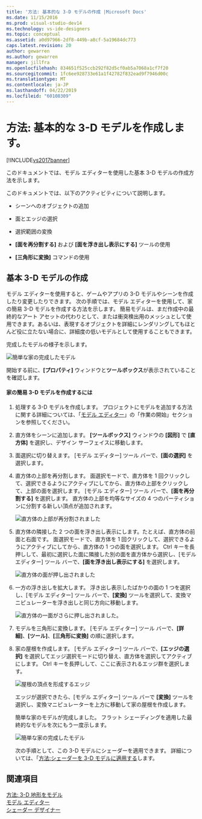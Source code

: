 ```yaml
---
title: '方法: 基本的な 3-D モデルの作成 |Microsoft Docs'
ms.date: 11/15/2016
ms.prod: visual-studio-dev14
ms.technology: vs-ide-designers
ms.topic: conceptual
ms.assetid: a0d97966-2df8-449b-a8cf-5a19684dc773
caps.latest.revision: 20
author: gewarren
ms.author: gewarren
manager: jillfra
ms.openlocfilehash: 834651f525ccb292f82d5cf0ab5a7068a1cf7f20
ms.sourcegitcommit: 1fc6ee928733e61a1f42782f832ead9f7946d00c
ms.translationtype: MT
ms.contentlocale: ja-JP
ms.lasthandoff: 04/22/2019
ms.locfileid: "60108309"
---
```

# <a name="how-to-create-a-basic-3-d-model"></a>方法: 基本的な 3-D モデルを作成します。
[!INCLUDE[vs2017banner](../includes/vs2017banner.md)]

このドキュメントでは、モデル エディターを使用した基本 3-D モデルの作成方法を示します。  
  
 このドキュメントでは、以下のアクティビティについて説明します。  
  
- シーンへのオブジェクトの追加  
  
- 面とエッジの選択  
  
- 選択範囲の変換  
  
- **[面を再分割する]** および **[面を浮き出し表示にする]** ツールの使用  
  
- **[三角形に変換]** コマンドの使用  
  
## <a name="creating-a-basic-3-d-model"></a>基本 3-D モデルの作成   
 モデル エディターを使用すると、ゲームやアプリの 3-D モデルやシーンを作成したり変更したりできます。 次の手順では、モデル エディターを使用して、家の簡易 3-D モデルを作成する方法を示します。 簡易モデルは、まだ作成中の最終的なアート アセットの代わりとして、または衝突検出用のメッシュとして使用できます。あるいは、表現するオブジェクトを詳細にレンダリングしてもほとんど役に立たない場合に、詳細度の低いモデルとして使用することもできます。  
  
 完成したモデルの様子を示します。  
  
 ![簡単な家の完成したモデル](../designers/media/gfx-model-demo-house-final.png "gfx_model_demo_house_final")  
  
 開始する前に、**[プロパティ]** ウィンドウと**ツールボックス**が表示されていることを確認します。  
  
#### <a name="to-create-a-simplified-3-d-model-of-a-house"></a>家の簡易 3-D モデルを作成するには  
  
1. 処理する 3-D モデルを作成します。 プロジェクトにモデルを追加する方法に関する詳細については、「[モデル エディター](../designers/model-editor.md)」の「作業の開始」セクションを参照してください。  
  
2. 直方体をシーンに追加します。 **[ツールボックス]** ウィンドウの **[図形]** で **[直方体]** を選択し、デザイン サーフェイスに移動します。  
  
3. 面選択に切り替えます。 [モデル エディター] ツール バーで、**[面の選択]** を選択します。  
  
4. 直方体の上部を再分割します。 面選択モードで、直方体を 1 回クリックして、選択できるようにアクティブにしてから、直方体の上部をクリックして、上部の面を選択します。 [モデル エディター] ツール バーで、**[面を再分割する]** を選択します。 直方体の上部を均等なサイズの 4 つのパーティションに分割する新しい頂点が追加されます。  
  
    ![直方体の上部が再分割されました](../designers/media/gfx-model-demo-house-subdiv.png "gfx_model_demo_house_subdiv")  
  
5. 直方体の隣接した 2 つの面を浮き出し表示にします。たとえば、直方体の前面と右面です。 面選択モードで、直方体を 1 回クリックして、選択できるようにアクティブにしてから、直方体の 1 つの面を選択します。 Ctrl キーを長押しして、最初に選択した面に隣接した別の面を直方体から選択し、[モデル エディター] ツール バーで、**[面を浮き出し表示にする]** を選択します。  
  
    ![直方体の面が押し出されました](../designers/media/gfx-model-demo-house-extrude.png "gfx_model_demo_house_extrude")  
  
6. 一方の浮き出しを拡大します。 浮き出し表示したばかりの面の 1 つを選択し、[モデル エディター] ツール バーで、**[変換]** ツールを選択して、変換マニピュレーターを浮き出しと同じ方向に移動します。  
  
    ![直方体の一面がさらに押し出されました。](../designers/media/gfx-model-demo-house-extend.png "gfx_model_demo_house_extend")  
  
7. モデルを三角形に変換します。 [モデル エディター] ツール バーで、**[詳細]**、**[ツール]**、**[三角形に変換]** の順に選択します。  
  
8. 家の屋根を作成します。 [モデル エディター] ツール バーで、**[エッジの選択]** を選択してエッジ選択モードに切り替え、直方体を選択してアクティブにします。 Ctrl キーを長押しして、ここに表示されるエッジ群を選択します。  
  
    ![屋根の頂点を形成するエッジ](../designers/media/gfx-model-demo-house-edges.png "gfx_model_demo_house_edges")  
  
    エッジが選択できたら、[モデル エディター] ツール バーで **[変換]** ツールを選択し、変換マニピュレーターを上方に移動して家の屋根を作成します。  
  
   簡単な家のモデルが完成しました。 フラット シェーディングを適用した最終的なモデルを次にもう一度示します。  
  
   ![簡単な家の完成したモデル](../designers/media/gfx-model-demo-house-final.png "gfx_model_demo_house_final")  
  
   次の手順として、この 3-D モデルにシェーダーを適用できます。 詳細については、「[方法:シェーダーを 3-D モデルに適用する](../designers/how-to-apply-a-shader-to-a-3-d-model.md)します。  
  
## <a name="see-also"></a>関連項目  
 [方法: 3-D 地形をモデル](../designers/how-to-model-3-d-terrain.md)   
 [モデル エディター](../designers/model-editor.md)   
 [シェーダー デザイナー](../designers/shader-designer.md)
